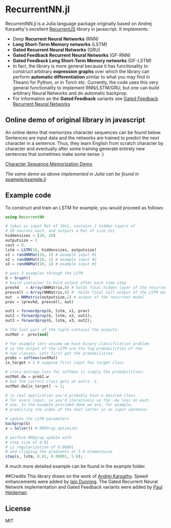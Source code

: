 # RecurrentNN.jl

RecurrentNN.jl is a Julia language package originally based on Andrej Karpathy's excellent [RecurrentJS](http://cs.stanford.edu/people/karpathy/recurrentjs) library in javascript.
It implements:

- Deep **Recurrent Neural Networks** (RNN)
- **Long Short-Term Memory networks** (LSTM)
- **Gated Recurrent Neural Networks** (GRU)
- **Gated Feedback Recurrent Neural Networks** (GF-RNN)
- **Gated Feedback Long Short-Term Memory networks** (GF-LSTM)
- In fact, the library is more general because it has functionality to construct arbitrary **expression graphs** over which the library can perform **automatic differentiation** similar to what you may find in Theano for Python, or in Torch etc. Currently, the code uses this very general functionality to implement RNN/LSTM/GRU, but one can build arbitrary Neural Networks and do automatic backprop.
- For information an the **Gated Feedback** variants see [Gated Feedback Recurrent Neural Networks](http://arxiv.org/abs/1502.02367) 


## Online demo of original library in javascript

An online demo that memorizes character sequences can be found below. Sentences are input data and the networks are trained to predict the next character in a sentence. Thus, they learn English from scratch character by character and eventually after some training generate entirely new sentences that sometimes make some sense :)

[Character Sequence Memorization Demo](http://cs.stanford.edu/people/karpathy/recurrentjs)

*The same demo as above implemented in Julia can be found in* [example/example.jl](https://github.com/Andy-P/RecurrentNN.jl/blob/master/example/example.jl)


## Example code

To construct and train an LSTM for example, you would proceed as follows:

```julia
using RecurrentNN

# takes as input Mat of 10x1, contains 2 hidden layers of
# 20 neurons each, and outputs a Mat of size 2x1
hiddensizes = [20, 20]
outputsize = 2
cost = 0.
lstm = LSTM(10, hiddensizes, outputsize)
x1 = randNNMat(10, 1) # example input #1
x2 = randNNMat(10, 1) # example input #2
x3 = randNNMat(10, 1) # example input #3

# pass 3 examples through the LSTM
G = Graph()
# build container to hold output after each time step
prevhd   = Array(NNMatrix,0) # holds final hidden layer of the recurrent model
prevcell = Array(NNMatrix,0) #  holds final cell output of the LSTM model
out  = NNMatrix(outputsize,1) # output of the recurrent model
prev = (prevhd, prevcell, out)

out1 = forwardprop(G, lstm, x1, prev)
out2 = forwardprop(G, lstm, x2, out1);
out3 = forwardprop(G, lstm, x3, out2);

# the last part of the tuple contains the outputs:
outMat =  prev[end]

# for example lets assume we have binary classification problem
# so the output of the LSTM are the log probabilities of the
# two classes. Lets first get the probabilities:
probs = softmax(outMat)
ix_target = 1 # suppose first input has target class

# cross-entropy loss for softmax is simply the probabilities:
outMat.dw = prob1.w
# but the correct class gets an extra -1:
outMat.dw[ix_target] -= 1;

# in real application you'd probably have a desired class
# for every input, so you'd iteratively se the .dw loss on each
# one. In the example provided demo we are, for example,
# predicting the index of the next letter in an input sentence.

# update the LSTM parameters
backprop(G)
s = Solver() # RMSProp optimizer

# perform RMSprop update with
# step size of 0.01
# L2 regularization of 0.00001
# and clipping the gradients at 5.0 elementwise
step(s, lstm, 0.01, 0.00001, 5.0);
```

A much more detailed example can be found in the example folder.

##Credits
This library draws on the work of [Andrej Karpathy](https://github.com/karpathy). Speed enhancements were added by [Iain Dunning](https://github.com/IainNZ). The Gated Recurrent Neural Network implementation and Gated Feedback variants were added by [Paul Heideman](https://github.com/paulheideman).

## License
MIT
